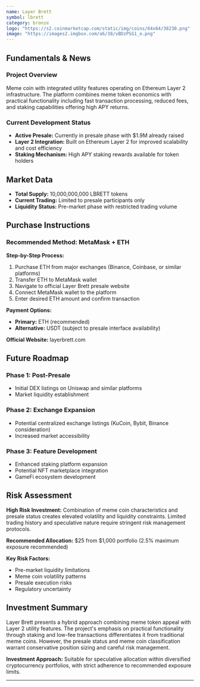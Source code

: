 ```yaml
---
name: Layer Brett
symbol: lbrett
category: bronze
logo: "https://s2.coinmarketcap.com/static/img/coins/64x64/38230.png"
image: "https://images2.imgbox.com/a6/38/vBDzPSG1_o.png"
---
```


## Fundamentals & News

### Project Overview
Meme coin with integrated utility features operating on Ethereum Layer 2 infrastructure. The platform combines meme token economics with practical functionality including fast transaction processing, reduced fees, and staking capabilities offering high APY returns.

### Current Development Status
- **Active Presale:** Currently in presale phase with $1.9M already raised
- **Layer 2 Integration:** Built on Ethereum Layer 2 for improved scalability and cost efficiency
- **Staking Mechanism:** High APY staking rewards available for token holders

## Market Data

- **Total Supply:** 10,000,000,000 LBRETT tokens
- **Current Trading:** Limited to presale participants only
- **Liquidity Status:** Pre-market phase with restricted trading volume

## Purchase Instructions

### Recommended Method: MetaMask + ETH

**Step-by-Step Process:**
1. Purchase ETH from major exchanges (Binance, Coinbase, or similar platforms)
2. Transfer ETH to MetaMask wallet
3. Navigate to official Layer Brett presale website
4. Connect MetaMask wallet to the platform
5. Enter desired ETH amount and confirm transaction

**Payment Options:**
- **Primary:** ETH (recommended)
- **Alternative:** USDT (subject to presale interface availability)

**Official Website:** layerbrett.com

## Future Roadmap

### Phase 1: Post-Presale
- Initial DEX listings on Uniswap and similar platforms
- Market liquidity establishment

### Phase 2: Exchange Expansion
- Potential centralized exchange listings (KuCoin, Bybit, Binance consideration)
- Increased market accessibility

### Phase 3: Feature Development
- Enhanced staking platform expansion
- Potential NFT marketplace integration
- GameFi ecosystem development

## Risk Assessment

**High Risk Investment:** Combination of meme coin characteristics and presale status creates elevated volatility and liquidity constraints. Limited trading history and speculative nature require stringent risk management protocols.

**Recommended Allocation:** $25 from $1,000 portfolio (2.5% maximum exposure recommended)

**Key Risk Factors:**
- Pre-market liquidity limitations
- Meme coin volatility patterns
- Presale execution risks
- Regulatory uncertainty

## Investment Summary

Layer Brett presents a hybrid approach combining meme token appeal with Layer 2 utility features. The project's emphasis on practical functionality through staking and low-fee transactions differentiates it from traditional meme coins. However, the presale status and meme coin classification warrant conservative position sizing and careful risk management.

**Investment Approach:** Suitable for speculative allocation within diversified cryptocurrency portfolios, with strict adherence to recommended exposure limits.

---